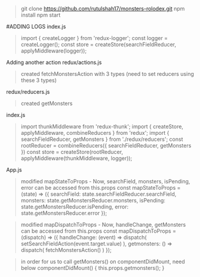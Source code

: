 > git clone https://github.com/rutulshah17/monsters-rolodex.git
> npm install
> npm start


#ADDING LOGS
index.js
> import { createLogger } from 'redux-logger';
> const logger = createLogger();
> const store = createStore(searchFieldReducer, applyMiddleware(logger));

Adding another action
redux/actions.js
> created fetchMonstersAction with 3 types (need to set reducers using these 3 types)

redux/reducers.js
> created getMonsters

index.js
> import thunkMiddleware from 'redux-thunk';
> import { createStore, applyMiddleware, combineReducers } from 'redux';
> import { searchFieldReducer, getMonsters } from './redux/reducers';
> const rootReducer = combineReducers({ searchFieldReducer, getMonsters })
> const store = createStore(rootReducer, applyMiddleware(thunkMiddleware, logger));

App.js
> modified mapStateToProps
    - Now, searchField, monsters, isPending, error can be accessed from this.props
    const mapStateToProps = (state) => ({
        searchField: state.searchFieldReducer.searchField,
        monsters: state.getMonstersReducer.monsters,
        isPending: state.getMonstersReducer.isPending,
        error: state.getMonstersReducer.error
    });

> modified mapDispatchToProps
    - Now, handleChange, getMonsters can be accessed from this.props
    const mapDispatchToProps = (dispatch) => ({
        handleChange: (event) => dispatch( setSearchFieldAction(event.target.value) ),
        getmonsters: () => dispatch( fetchMonstersAction() )
    });

> in order for us to call getMonsters() on componentDidMount, need below
    componentDidMount() {
		this.props.getmonsters();
	}